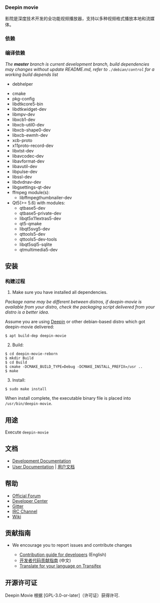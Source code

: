### Deepin movie

影院是深度技术开发的全功能视频播放器，支持以多种视频格式播放本地和流媒体。

### 依赖

### 编译依赖

_The **master** branch is current development branch, build dependencies may changes without update README.md, refer to `./debian/control` for a working build depends list_

- debhelper

* cmake
* pkg-config
* libdtkcore5-bin
* libdtkwidget-dev
* libmpv-dev
* libxcb1-dev
* libxcb-util0-dev
* libxcb-shape0-dev
* libxcb-ewmh-dev
* xcb-proto
* x11proto-record-dev
* libxtst-dev
* libavcodec-dev
* libavformat-dev
* libavutil-dev
* libpulse-dev
* libssl-dev
* libdvdnav-dev
* libgsettings-qt-dev
* ffmpeg module(s):
  - libffmpegthumbnailer-dev
* Qt5(>= 5.6) with modules:
  - qtbase5-dev
  - qtbase5-private-dev
  - libqt5x11extras5-dev
  - qt5-qmake
  - libqt5svg5-dev
  - qttools5-dev
  - qttools5-dev-tools
  - libqt5sql5-sqlite
  - qtmultimedia5-dev

## 安装 

### 构建过程

1. Make sure you have installed all dependencies.

_Package name may be different between distros, if deepin-movie is available from your distro, check the packaging script delivered from your distro is a better idea._

Assume you are using [Deepin](https://distrowatch.com/table.php?distribution=deepin) or other debian-based distro which got deepin-movie delivered:

``` 
$ apt build-dep deepin-movie
```

2. Build:

```
$ cd deepin-movie-reborn
$ mkdir Build
$ cd Build
$ cmake -DCMAKE_BUILD_TYPE=Debug -DCMAKE_INSTALL_PREFIX=/usr ..
$ make
```

3. Install:
```
$ sudo make install
```

When install complete, the executable binary file is placed into `/usr/bin/deepin-movie`.

## 用途

Execute `deepin-movie`

## 文档

 - [Development Documentation](https://linuxdeepin.github.io/deepin-movie/)
 - [User Documentation](https://wikidev.uniontech.com/index.php?title=%E5%BD%B1%E9%99%A2) | [用户文档](https://wikidev.uniontech.com/index.php?title=%E5%BD%B1%E9%99%A2)

## 帮助

* [Official Forum](https://bbs.uniontech.com/)
 * [Developer Center](https://github.com/linuxdeepin/developer-center)
 * [Gitter](https://gitter.im/orgs/linuxdeepin/rooms)
 * [IRC Channel](https://webchat.freenode.net/?channels=deepin)
 * [Wiki](https://wikidev.uniontech.com/)

## 贡献指南

* We encourage you to report issues and contribute changes

   - [Contribution guide for developers](https://github.com/linuxdeepin/developer-center/wiki/Contribution-Guidelines-for-Developers-en) (English)
   - [开发者代码贡献指南](https://github.com/linuxdeepin/developer-center/wiki/Contribution-Guidelines-for-Developers) (中文)
   - [Translate for your language on Transifex](https://www.transifex.com/linuxdeepin/deepin-movie/)

## 开源许可证

Deepin Movie 根据 [GPL-3.0-or-later]（许可证）获得许可.
